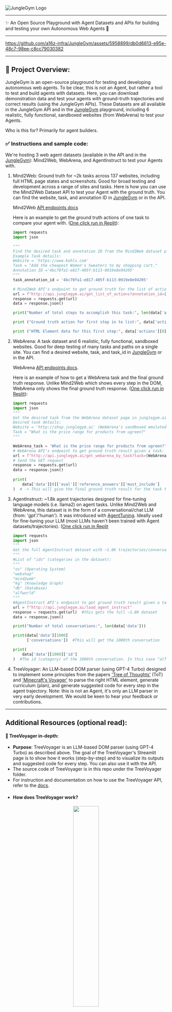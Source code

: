 
![JungleGym Logo](https://github.com/a16z-infra/JungleGym/blob/main/JungleGymLogo.png)

---

✨ An Open Source Playground with Agent Datasets and APIs for building and testing your own Autonomous Web Agents 💫

---

https://github.com/a16z-infra/JungleGym/assets/5958899/db0d6613-e95e-48c7-98ee-c8cc79030382

---

## 🧠 Project Overview:

JungleGym is an open-source playground for testing and developing autonomous web agents. To be clear, this is not an Agent, but rather a tool to test and build agents with datasets. Here, you can download demonstration data and test your agents with ground-truth trajectories and correct results (using the JungleGym APIs). These Datasets are all available in the JungleGym API and in the [JungleGym](https://junglegym.ai) playground, including 6 realistic, fully functional, sandboxed websites (from WebArena) to test your Agents.

Who is this for? Primarily for agent builders.

### ✅ Instructions and sample code:

We're hosting 3 web agent datasets (available in the API and in the [JungleGym](https://junglegym.ai)): Mind2Web, WebArena, and AgentInstruct to test your Agents with.

1. Mind2Web: Ground truth for ~2k tasks across 137 websites, including full HTML page states and screenshots. Good for broad testing and development across a range of sites and tasks.
   Here is how you can use the Mind2Web Dataset API to test your Agent with the ground truth. You can find the website, task, and annotation ID in [JungleGym](https://junglegym.ai/Mind2Web) or in the API.

   Mind2Web [API endpoints docs](https://docs.junglegym.ai/junglegym/api-documentation/mind2web-api)
   
   Here is an example to get the ground truth actions of one task to compare your agent with. ([One click run in Replit](https://replit.com/@mmascorro1/Example-of-how-to-use-the-Mind2Web-Dataset?v=1)):
   ```python
   import requests
   import json
   
   """
   Find the desired task and annotation ID from the Mind2Web dataset page in junglegym.ai/Mind2Web (or from the API)
   Example Task details:
   Website = 'https://www.kohls.com'
   Task = "Add the cheapest Women's Sweaters to my shopping cart."
   Annotation ID ='4bc70fa1-e817-405f-b113-0919e8e94205'
   """
   task_annotation_id = '4bc70fa1-e817-405f-b113-0919e8e94205'
   
   # Mind2Web API's endpoint to get ground truth for the list of actions given a task/annotation ID:
   url = f"http://api.junglegym.ai/get_list_of_actions?annotation_id={task_annotation_id}"
   response = requests.get(url)
   data = response.json()
   
   print("Number of total steps to accomplish this task:", len(data['action_reprs']))
   
   print ("Ground truth action for first step in te list:", data['action_reprs'][0])#-> This is the list of ground truth actions you should compare your agent with.
   
   print ("HTML Element data for this first step:", data['actions'][0]['pos_candidates'])#-> These are the extended DOM elements of the first action.
   ```

3. WebArena: A task dataset and 6 realistic, fully functional, sandboxed websites. Good for deep testing of many tasks and paths on a single site.
   You can find a desired website, task, and task_id in [JungleGym](https://junglegym.ai/WebArena) or in the API.
   
   WebArena [API endpoints docs](https://docs.junglegym.ai/junglegym/api-documentation/webarena-api).
   
   Here is an example of how to get a WebArena task and the final ground truth response. Unlike Mind2Web which shows every step in the DOM, WebArena only shows the final ground truth response. ([One click run in Replit](https://replit.com/@mmascorro1/WebArena-API-Task-Example?v=1)):
   ```python
   import requests
   import json
   """
   Get the desired task from the WebArena dataset page in junglegym.ai/WebArena (or from the API)
   Desired task details:
   Website = 'http://shop.junglegym.ai' (WebArena's sandboxed emulated shopping website)
   Task = "What is the price range for products from ugreen?"
   """
   
   WebArena_task = 'What is the price range for products from ugreen?'
   # WebArena API's endpoint to get ground truth result given a task:
   url = f"http://api.junglegym.ai/get_webarena_by_task?task={WebArena_task}"
   # Send the GET request
   response = requests.get(url)
   data = response.json()
      
   print(
       data['data'][0]['eval']['reference_answers']['must_include']
   )  # -> This will give the final ground truth result for the task to compare with your Web agent's response. In this case, the correct ground truth response should be: ['6.99', '38.99']
   ```
   

5. AgentInstruct: ~1.8k agent trajectories designed for fine-tuning language models (i.e. llama2) on agent tasks. Unlike Mind2Web and WebArena, this dataset is in the form of a conversational/chat LLM (from: 'gpt'/'human'). It was introduced with [AgentTuning](https://arxiv.org/abs/2310.12823). Ideally used for fine-tuning your LLM (most LLMs haven't been trained with Agent datasets/trajectories). ([One click run in Replit](https://replit.com/@mmascorro1/AgentInstruct-Dataset-fetch-example?v=1)
   ```python
   import requests
   import json
   """
   Get the full AgentInstruct dataset with ~1.8K trajectories/conversations:
   """
   #List of "ids" (categories in the dataset):
   """
   "os" (Operating System)
   "webshop"
   "mind2web"
   "kg" (Knowledge Graph)
   "db" (Database)
   "alfworld"
   """
   #AgentInstruct API's endpoint to get ground truth result given a task:
   url = f"http://api.junglegym.ai/load_agent_instruct"
   response = requests.get(url)  #this gets the full ~1.8K dataset
   data = response.json()
   
   print("Number of total conversations:", len(data['data']))
   
   print(data['data'][1000]
         ['conversations'])  #This will get the 1000th conversation
   
   print(
       data['data'][1000]['id']
   )  #The id (category) of the 1000th conversation. In this case "alfworld_267" (ALFWorld, index=267)
   ```

7. TreeVoyager: An LLM-based DOM parser (using GPT-4 Turbo) designed to implement some principles from the papers ['Tree of Thoughts'](https://arxiv.org/abs/2305.10601) (ToT) and ['Minecraft's Voyager'](https://arxiv.org/abs/2305.16291) to parse the right HTML element, generate curriculum (plan), and generate suggested code for every step in the agent trajectory. Note: this is not an Agent, it's only an LLM parser in very early development. We would be keen to hear your feedback or contributions.


---
## Additional Resources (optional read):

#### 🌲 TreeVoyager in-depth:

- **Purpose**: TreeVoyager is an LLM-based DOM parser (using GPT-4 Turbo) as described above. The goal of the TreeVoyager's Streamlit page is to show how it works (step-by-step) and to visualize its outputs and suggested code for every step. You can also use it with the API.
- The source code of TreeVoyager is in this repo under the TreeVoyager folder.
- For instruction and documentation on how to use the TreeVoyager API, refer to the [docs](https://docs.junglegym.ai/junglegym/api-documentation/treevoyager-api).
- #### How does TreeVoyager work?
<div align="center">
  <img src="https://github.com/a16z-infra/JungleGym/blob/main/TreeVoyagerBlockSimple.png" width="40%">
</div>

- #### Inside TreeVoyager:
<div align="center">
  <img src="https://github.com/a16z-infra/JungleGym/blob/main/JungleGym/pages/ImageTreeVoyager.png" width="60%">
</div>

---
## 🔖 Version:

0.9.0 (Experimental) - November 2023
- This project is under development. Contributions are welcome!
  
---
## 👥 Authors:

- Marco Mascorro - [@mascobot](https://twitter.com/Mascobot)
- Matt Bornstein - [@BornsteinMatt](https://twitter.com/BornsteinMatt)

---
## 🔮 Future Work & Contributions:

- JungleGym is a very early release. We expect this to be an ongoing project that adds new features and improvements. 
- We think Vision will be a key component for web agents in the future. Once Large Multimodal Models (LMMs) become more powerful and accessible, we think they will heavily contribute to the web agents field, whether it is a combination of HTML/DOM interaction with assisted vision or purely vision-based.
- We would be keen to hear from you and from your contributions! This is just a small project to help the Agents ecosystem.
  
---
## 📔 Acknowledgements:

- Special thanks to the authors of Mind2Web, WebArena, Tree of Thoughts, Voyager and AgentTuning; and to a16z-infra, and the entire open-source community.
  
---
## Disclaimer:

- This is an experimental version of JungleGym, TreeVoyager, and their tools. Use at your own risk. While the app has been tested, the authors hold no liability for any kind of losses arising out of using this application.
- This tool is not designed for CAPTCHA bypass. Always consult a website's Terms of Service (ToS) before use.

---
## 🪪 License:
JungleGym and TreeVoyager are under the permissive Apache 2.0 license. Please refer to the License Agreement for the datasets and tools used with Mind2Web, WebArena, AgentInstruct, etc.
